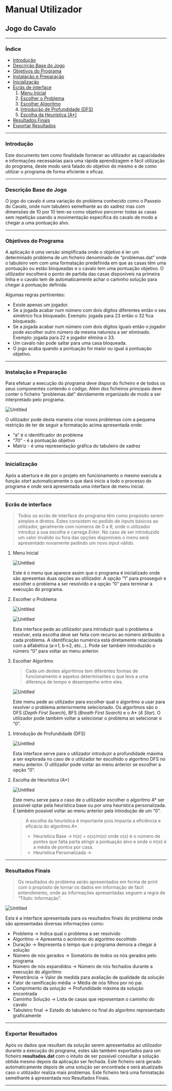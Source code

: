 # Manual Utilizador


## Jogo do Cavalo

---

### Índice

- [Introdução](#introducao)
- [Descrição Base do Jogo](#descricao)
- [Objetivos do Programa](#objetivos)
- [Instalação e Preparação](#instalacao)
- [Inicialização](#inicializacao)
- [Ecrãs de interface](#interface)
    1. [Menu Inicial](#inicial)
    2. [Escolher o Problema](#problema)
    3. [Escolher Algoritmo](#algoritmo)
    4. [Introdução de Profundidade (DFS)](#profundidade)
    5. [Escolha da Heurística (A*)](#heuristica)
- [Resultados Finais](#resultados)
- [Exportar Resultados](#exportar)

---
<a name="introducao"></a>

### Introdução

Este documento tem como finalidade fornecer ao utilizador as capacidades e informações necessárias para uma rápida aprendizagem e fácil utilização do programa, deste modo será falado do objetivo do mesmo e de como utilizar o programa de forma eficiente e eficaz.

---

<a name="descricao"></a>

### Descrição Base do Jogo

O jogo do cavalo é uma variação do problema conhecido como o Passeio do Cavalo, onde num tabuleiro semelhante ao do xadrez mas com dimensões de 10 por 10 tem-se como objetivo percorrer todas as casas sem repetição usando a movimentação especifica do cavalo de modo a chegar a uma pontuação alvo.

---

<a name="objetivos"></a>

### Objetivos do Programa

A aplicação é uma versão simplificada onde o objetivo é ler um determinado problema de um ficheiro denominado de “problemas.dat” onde o tabuleiro vem com uma formatação predefinida em que as casas têm uma pontuação ou estão bloqueadas e o cavalo tem uma pontuação objetivo. O utilizador escolherá o ponto de partida das casas disponíveis na primeira linha e o cavalo tem de automaticamente achar o caminho solução para chegar á pontuação definida.

Algumas regras pertinentes:

- Existe apenas um jogador.
- Se a jogada acabar num número com dois dígitos diferentes então o seu simétrico fica bloqueado. Exemplo: jogada para 23 então o 32 fica bloqueado.
- Se a jogada acabar num número com dois dígitos iguais então o jogador pode escolher outro número da mesma natureza a ser eliminado. Exemplo: jogada para 22 e jogador elimina o 33.
- Um cavalo não pode saltar para uma casa bloqueada.
- O jogo acaba quando a pontuação for maior ou igual á pontuação objetivo.

---

<a name="instalacao"></a>

### Instalação e Preparação

Para efetuar a execução do programa deve dispor do ficheiro e de todos os seus componentes contendo o código. Além dos ficheiros principais deve conter o ficheiro “problemas.dat” devidamente organizado de modo a ser interpretado pelo programa.

![Untitled](Manual_Utilizador_pngs/Untitled.png)

O utilizador pode desta maneira criar novos problemas com a pequena restrição de ter de seguir a formatação acima apresentada onde:

- “a” é o identificador do problema
- “70” - é a pontuação objetivo
- Matriz - é uma representação gráfica do tabuleiro de xadrez

---

<a name="inicilizacao"></a>

### Inicialização

Após a abertura e de por o projeto em funcionamento o mesmo executa a função *start* automaticamente o que dará inicio a todo o processo do programa e onde será apresentada uma interface de menu inicial.

---

<a name="interface"></a>

### Ecrãs de interface

> Todos os ecrãs de interface do programa têm como propósito serem simples e diretos. Estes consistem no pedido de *inputs* básicos ao utilizador, geralmente com números de 0 a 9, onde o utilizador introduz a sua escolha e carrega *Enter*. No caso de ser introduzido um valor inválido ou fora das opções disponíveis o menu será apresentado novamente pedindo um novo *input* válido.
> 
<a name="inicial"></a>

1. Menu Inicial
    
    ![Untitled](Manual_Utilizador_pngs/Untitled%201.png)
    
    Este é o menu que aparece assim que o programa é inicializado onde são apresentas duas opções ao utilizador. A opção “1” para prosseguir e escolher o problema a ser resolvido e a opção “0” para terminar a execução do programa.

<a name="problema"></a>

2. Escolher o Problema
    
    
    ![Untitled](Manual_Utilizador_pngs/Untitled%202.png)
    
    ![Untitled](Manual_Utilizador_pngs/Untitled%203.png)
    
    Esta interface pede ao utilizador para introduzir qual o problema a resolver, esta escolha deve ser feita com recurso ao número atribuído a cada problema. A identificação numérica está diretamente relacionada com a alfabética (a→1, b→2, etc…). Pode ser também introduzido o número “0” para voltar ao menu anterior.
    
<a name="algoritmo"></a>

3. Escolher Algoritmo 
    
    > Cada um destes algoritmos tem diferentes formas de funcionamento e aspetos determinantes o que leva a uma diferença de tempo e desempenho entre eles.
    > 
    
    ![Untitled](Manual_Utilizador_pngs/Untitled%204.png)
    
    Este menu pede ao utilizador para escolher qual o algoritmo a usar para resolver o problema anteriormente selecionado. Os algoritmos são o DFS (*Depth First Search*), BFS (*Breath First Search*) e o A* (*A Star*). O utilizador pode também voltar a selecionar o problema ao selecionar o “0”.
    
<a name="profundidade"></a>

1. Introdução de Profundidade (DFS)
    
    ![Untitled](Manual_Utilizador_pngs/Untitled%205.png)
    
    Esta interface serve para o utilizador introduzir a profundidade máxima a ser explorada no caso de o utilizador ter escolhido o algoritmo DFS no menu anterior. O utilizador pode voltar ao menu anterior se escolher a opção “0”.

<a name="heuristica"></a>

2. Escolha de Heurística (A*)
    
    ![Untitled](Manual_Utilizador_pngs/Untitled%206.png)
    
    Este menu serve para o caso de o utilizador escolher o algoritmo A* ser possível optar pela heurística base ou por uma heurística personalizada. É também possível voltar ao menu anterior  pela introdução de um “0”.
    
    > A escolha da heurística é importante pois impacta a eficiência e eficácia do algoritmo A*.
    > 
    > - Heurística Base → h(x) = o(x)/m(x) onde o(x) é o número de pontos que falta parta atingir a pontuação alvo e onde o m(x) é a média de pontos por casa.
    > - Heurística Personalizada →

---

<a name="resultados"></a>

### Resultados Finais

> Os resultados do problema serão apresentados em forma de print com o propósito de tornar os dados em informação de fácil entendimento, onde as informações apresentadas seguem a regra de “Título: Informação”.
> 

![Untitled](Manual_Utilizador_pngs/Untitled%207.png)

Esta é a interface apresentada para os resultados finais do problema onde são apresentadas diversas informações como:

- Problema → Indica qual o problema a ser resolvido
- Algoritmo → Apresenta o acrónimo do algoritmo escolhido
- Duração → Representa o tempo que o programa demora a chegar á solução
- Número de nós gerados → Somatório de todos os nós gerados pelo programa
- Número de nós expandidos → Número de nós fechados durante a execução do algoritmo
- Penetrância → Valor de medida para avaliação de qualidade da solução
- Fator de ramificação média → Média de nós filhos por nó pai.
- Comprimento da solução → Profundidade máxima da solução encontrada
- Caminho Solução → Lista de casas que representam o caminho do cavalo
- Tabuleiro final → Estado do tabuleiro no final do algoritmo representado graficamente

---

<a name="exportar"></a>

### Exportar Resultados

Após os dados que resultam da solução serem apresentados ao utilizador durante a execução do programa, estes são também exportados para um ficheiro **resultados.dat** com o intuito de ser possível consultar a solução obtida mesmo depois da aplicação ser fechada. Este ficheiro será gerado automaticamente depois de uma solução ser encontrada e será atualizado caso o utilizador realiza mais problemas. Este ficheiro terá uma formatação semelhante á apresentada nos Resultados Finais.

---
